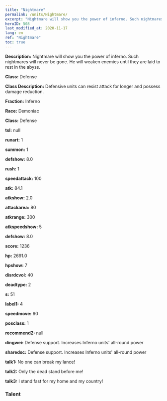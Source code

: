 ```yaml
---
title: "Nightmare"
permalink: /units/Nightmare/
excerpt: "Nightmare will show you the power of inferno. Such nightmares will never be gone. He will weaken enemies until they are laid to rest in the abyss."
heroID: 508
last_modified_at: 2020-11-17
lang: en
ref: "Nightmare"
toc: true
---
```

 **Description:** Nightmare will show you the power of inferno. Such nightmares will never be gone. He will weaken enemies until they are laid to rest in the abyss.

 **Class:** Defense

 **Class Description:** Defensive units can resist attack for longer and possess damage reduction.

 **Fraction:** Inferno

 **Race:** Demoniac

 **Class:** Defense

 **tsl:** null

 **runart:** 1

 **summon:** 1

 **defshow:** 8.0

 **rush:** 1

 **speedattack:** 100

 **atk:** 84.1

 **atkshow:** 2.0

 **attackarea:** 80

 **atkrange:** 300

 **atkspeedshow:** 5

 **defshow:** 8.0

 **score:** 1236

 **hp:** 2691.0

 **hpshow:** 7

 **disrdcvol:** 40

 **deadtype:** 2

 **s:** 51

 **label1:** 4

 **speedmove:** 90

 **posclass:** 1

 **recommend2:** null

 **dingwei:** Defense support. Increases Inferno units' all-round power

 **sharedsc:** Defense support. Increases Inferno units' all-round power

 **talk1:** No one can break my lance!

 **talk2:** Only the dead stand before me!

 **talk3:** I stand fast for my home and my country!

### Talent
